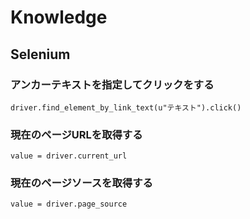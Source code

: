 # Knowledge



## Selenium

### アンカーテキストを指定してクリックをする

```
driver.find_element_by_link_text(u"テキスト").click()
```

### 現在のページURLを取得する

```
value = driver.current_url
```

### 現在のページソースを取得する

```
value = driver.page_source
```